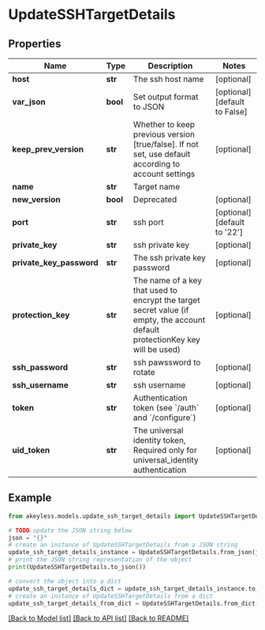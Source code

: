 # UpdateSSHTargetDetails


## Properties

Name | Type | Description | Notes
------------ | ------------- | ------------- | -------------
**host** | **str** | The ssh host name | [optional] 
**var_json** | **bool** | Set output format to JSON | [optional] [default to False]
**keep_prev_version** | **str** | Whether to keep previous version [true/false]. If not set, use default according to account settings | [optional] 
**name** | **str** | Target name | 
**new_version** | **bool** | Deprecated | [optional] 
**port** | **str** | ssh port | [optional] [default to '22']
**private_key** | **str** | ssh private key | [optional] 
**private_key_password** | **str** | The ssh private key password | [optional] 
**protection_key** | **str** | The name of a key that used to encrypt the target secret value (if empty, the account default protectionKey key will be used) | [optional] 
**ssh_password** | **str** | ssh pawssword to rotate | [optional] 
**ssh_username** | **str** | ssh username | [optional] 
**token** | **str** | Authentication token (see &#x60;/auth&#x60; and &#x60;/configure&#x60;) | [optional] 
**uid_token** | **str** | The universal identity token, Required only for universal_identity authentication | [optional] 

## Example

```python
from akeyless.models.update_ssh_target_details import UpdateSSHTargetDetails

# TODO update the JSON string below
json = "{}"
# create an instance of UpdateSSHTargetDetails from a JSON string
update_ssh_target_details_instance = UpdateSSHTargetDetails.from_json(json)
# print the JSON string representation of the object
print(UpdateSSHTargetDetails.to_json())

# convert the object into a dict
update_ssh_target_details_dict = update_ssh_target_details_instance.to_dict()
# create an instance of UpdateSSHTargetDetails from a dict
update_ssh_target_details_from_dict = UpdateSSHTargetDetails.from_dict(update_ssh_target_details_dict)
```
[[Back to Model list]](../README.md#documentation-for-models) [[Back to API list]](../README.md#documentation-for-api-endpoints) [[Back to README]](../README.md)



